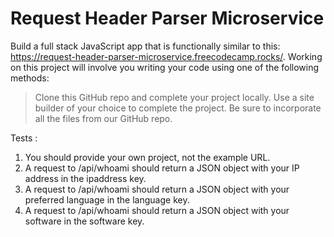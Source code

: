# Request Header Parser Microservice

Build a full stack JavaScript app that is functionally similar to this: https://request-header-parser-microservice.freecodecamp.rocks/. Working on this project will involve you writing your code using one of the following methods:

  > Clone this GitHub repo and complete your project locally.
  > Use a site builder of your choice to complete the project. Be sure to incorporate all the files from our GitHub repo.

Tests : 

1. You should provide your own project, not the example URL.
2. A request to /api/whoami should return a JSON object with your IP address in the ipaddress key.
3. A request to /api/whoami should return a JSON object with your preferred language in the language key.
4. A request to /api/whoami should return a JSON object with your software in the software key.
